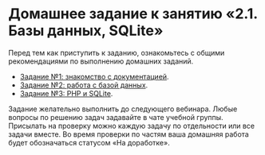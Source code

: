 # Домашнее задание к занятию «2.1. Базы данных, SQLite»

Перед тем как приступить к заданию, ознакомьтесь с общими рекомендациями по выполнению домашних заданий.

* [Задание №1: знакомство с документацией](exercise-01.md).
* [Задание №2: работа с базой данных](exercise-02.md).
* [Задание №3: PHP и SQLite](exercise-03.md).

Задание желательно выполнить до следующего вебинара. Любые вопросы по решению задач задавайте в чате учебной группы. Присылать на проверку можно каждую задачу по отдельности или все задачи вместе. Во время проверки по частям ваша домашняя работа будет обозначаться статусом «На доработке».

